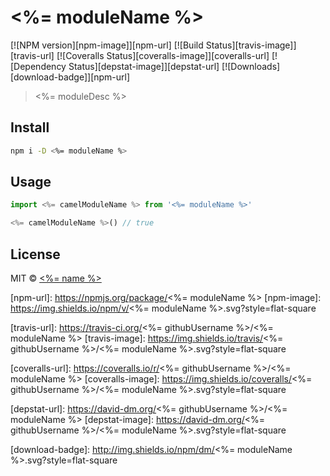 # <%= moduleName %>

[![NPM version][npm-image]][npm-url]
[![Build Status][travis-image]][travis-url]
[![Coveralls Status][coveralls-image]][coveralls-url]
[![Dependency Status][depstat-image]][depstat-url]
[![Downloads][download-badge]][npm-url]

> <%= moduleDesc %>

## Install

```sh
npm i -D <%= moduleName %>
```

## Usage

```js
import <%= camelModuleName %> from '<%= moduleName %>'

<%= camelModuleName %>() // true
```

## License

MIT © [<%= name %>](<%= website %>)

[npm-url]: https://npmjs.org/package/<%= moduleName %>
[npm-image]: https://img.shields.io/npm/v/<%= moduleName %>.svg?style=flat-square

[travis-url]: https://travis-ci.org/<%= githubUsername %>/<%= moduleName %>
[travis-image]: https://img.shields.io/travis/<%= githubUsername %>/<%= moduleName %>.svg?style=flat-square

[coveralls-url]: https://coveralls.io/r/<%= githubUsername %>/<%= moduleName %>
[coveralls-image]: https://img.shields.io/coveralls/<%= githubUsername %>/<%= moduleName %>.svg?style=flat-square

[depstat-url]: https://david-dm.org/<%= githubUsername %>/<%= moduleName %>
[depstat-image]: https://david-dm.org/<%= githubUsername %>/<%= moduleName %>.svg?style=flat-square

[download-badge]: http://img.shields.io/npm/dm/<%= moduleName %>.svg?style=flat-square
